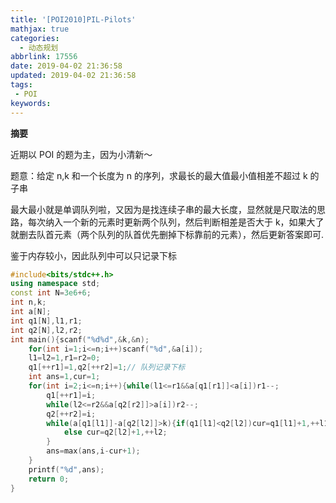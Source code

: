 ```yaml
---
title: '[POI2010]PIL-Pilots'
mathjax: true
categories:
  - 动态规划
abbrlink: 17556
date: 2019-04-02 21:36:58
updated: 2019-04-02 21:36:58
tags:
 - POI
keywords:
---
```



**摘要**

近期以 POI 的题为主，因为小清新～

题意：给定 n,k 和一个长度为 n 的序列，求最长的最大值最小值相差不超过 k 的子串


<!--more-->

最大最小就是单调队列啦，又因为是找连续子串的最大长度，显然就是尺取法的思路，每次纳入一个新的元素时更新两个队列，然后判断相差是否大于 k，如果大了就删去队首元素（两个队列的队首优先删掉下标靠前的元素），然后更新答案即可.

鉴于内存较小，因此队列中可以只记录下标

```cpp
#include<bits/stdc++.h>
using namespace std;
const int N=3e6+6;
int n,k;
int a[N];
int q1[N],l1,r1;
int q2[N],l2,r2;
int main(){scanf("%d%d",&k,&n);
	for(int i=1;i<=n;i++)scanf("%d",&a[i]);
	l1=l2=1,r1=r2=0;
	q1[++r1]=1,q2[++r2]=1;// 队列记录下标
	int ans=1,cur=1;
	for(int i=2;i<=n;i++){while(l1<=r1&&a[q1[r1]]<a[i])r1--; 
		q1[++r1]=i;
		while(l2<=r2&&a[q2[r2]]>a[i])r2--; 
		q2[++r2]=i;
		while(a[q1[l1]]-a[q2[l2]]>k){if(q1[l1]<q2[l2])cur=q1[l1]+1,++l1;
			else cur=q2[l2]+1,++l2;
		}
		ans=max(ans,i-cur+1);
	}
	printf("%d",ans);
	return 0;
}
```

